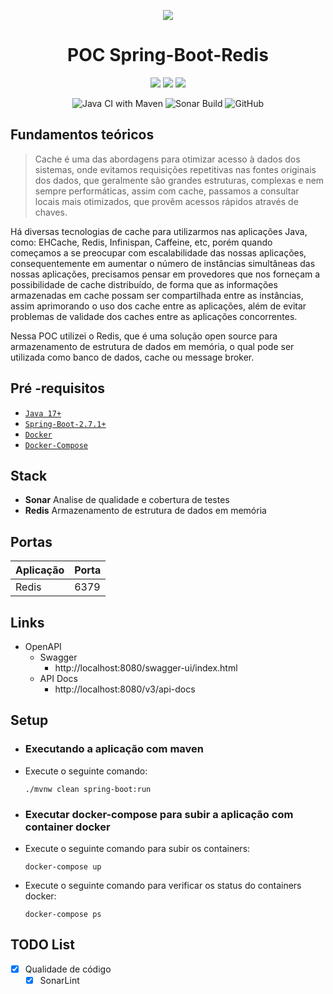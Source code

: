 <div align="center">

![](https://img.shields.io/badge/Status-Concluído-brightgreen)
</div>

<div align="center">

# POC Spring-Boot-Redis
![](https://img.shields.io/badge/Autor-Ronnie%20Mikihiro%20Sato%20Lopes-brightgreen)
![](https://img.shields.io/badge/Language-java-brightgreen)
![](https://img.shields.io/badge/Framework-springboot-brightgreen)

![Java CI with Maven](https://github.com/wesleyosantos91/poc-multi-module-arch-hexagonal-springboot/workflows/Java%20CI%20with%20Maven/badge.svg?branch=main)
![Sonar Build](https://github.com/wesleyosantos91/poc-multi-module-arch-hexagonal-springboot/workflows/Sonar%20Build/badge.svg?branch=main)
![GitHub](https://img.shields.io/github/license/wesleyosantos91/poc-multi-module-arch-hexagonal-springboot)
</div>

## Fundamentos teóricos

> Cache é uma das abordagens para otimizar acesso à dados dos sistemas, onde evitamos requisições repetitivas nas fontes originais dos dados, que geralmente são grandes estruturas, complexas e nem sempre performáticas, assim com cache, passamos a consultar locais mais otimizados, que provêm acessos rápidos através de chaves.

Há diversas tecnologias de cache para utilizarmos nas aplicações Java, como: EHCache, Redis, Infinispan, Caffeine, etc, porém quando começamos a se preocupar com escalabilidade das nossas aplicações, consequentemente em aumentar o número de instâncias simultâneas das nossas aplicações, precisamos pensar em provedores que nos forneçam a possibilidade de cache distribuído, de forma que as informações armazenadas em cache possam ser compartilhada entre as instâncias, assim aprimorando o uso dos cache entre as aplicações, além de evitar problemas de validade dos caches entre as aplicações concorrentes.

Nessa POC utilizei o Redis, que é uma solução open source para armazenamento de estrutura de dados em memória, o qual pode ser utilizada como banco de dados, cache ou message broker.
##  Pré -requisitos

- [ `Java 17+` ](https://www.oracle.com/java/technologies/downloads/#java17)
- [ `Spring-Boot-2.7.1+` ](https://start.spring.io/)
- [ `Docker` ](https://www.docker.com/)
- [ `Docker-Compose` ](https://docs.docker.com/compose/install/)

## Stack
- **Sonar** Analise de qualidade e cobertura de testes
- **Redis** Armazenamento de estrutura de dados em memória

## Portas
| Aplicação          | Porta |
|--------------------|-------|
| Redis              | 6379  |


## Links

- OpenAPI
    - Swagger
        - http://localhost:8080/swagger-ui/index.html
    - API Docs
        - http://localhost:8080/v3/api-docs
      
## Setup

- ### Executando a aplicação com maven
- Execute o seguinte comando:
  ```
  ./mvnw clean spring-boot:run
  ```
  
- ### Executar docker-compose para subir a aplicação com container docker
- Execute o seguinte comando para subir os containers:
  ```
  docker-compose up
  ```
- Execute o seguinte comando para verificar os status do containers docker:
  ```
  docker-compose ps
  ```

## TODO List

- [x] Qualidade de código
    - [x] SonarLint
